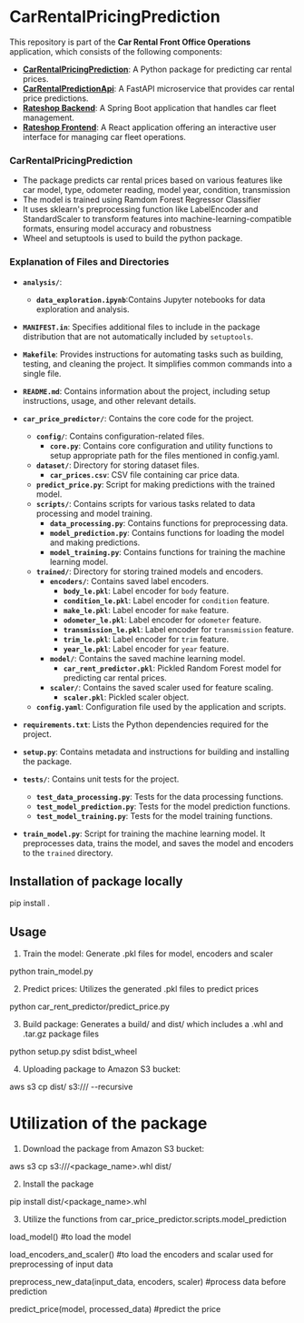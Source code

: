 # CarRentalPricingPrediction

This repository is part of the **Car Rental Front Office Operations** application, which consists of the following components:

- [**CarRentalPricingPrediction**](https://github.com/mj301296/CarRentalPricingPrediction): A Python package for predicting car rental prices.
- [**CarRentalPredictionApi**](https://github.com/mj301296/CarRentalPredictionApi): A FastAPI microservice that provides car rental price predictions.
- [**Rateshop Backend**](https://github.com/mj301296/RateShop): A Spring Boot application that handles car fleet management.
- [**Rateshop Frontend**](https://github.com/mj301296/rateshop-frontend): A React application offering an interactive user interface for managing car fleet operations.

  
### CarRentalPricingPrediction

- The package predicts car rental prices based on various features like car model, type, odometer reading, model year, condition, transmission
- The model is trained using Ramdom Forest Regressor Classifier
- It uses sklearn's preprocessing function like LabelEncoder and StandardScaler to transform features into machine-learning-compatible formats, ensuring model accuracy and robustness
- Wheel and setuptools is used to build the python package.

### Explanation of Files and Directories

- **`analysis/`**:

  - **`data_exploration.ipynb`**:Contains Jupyter notebooks for data exploration and analysis.

- **`MANIFEST.in`**: Specifies additional files to include in the package distribution that are not automatically included by `setuptools`.

- **`Makefile`**: Provides instructions for automating tasks such as building, testing, and cleaning the project. It simplifies common commands into a single file.

- **`README.md`**: Contains information about the project, including setup instructions, usage, and other relevant details.

- **`car_price_predictor/`**: Contains the core code for the project.

  - **`config/`**: Contains configuration-related files.
    - **`core.py`**: Contains core configuration and utility functions to setup appropriate path for the files mentioned in config.yaml.
  - **`dataset/`**: Directory for storing dataset files.
    - **`car_prices.csv`**: CSV file containing car price data.
  - **`predict_price.py`**: Script for making predictions with the trained model.
  - **`scripts/`**: Contains scripts for various tasks related to data processing and model training.
    - **`data_processing.py`**: Contains functions for preprocessing data.
    - **`model_prediction.py`**: Contains functions for loading the model and making predictions.
    - **`model_training.py`**: Contains functions for training the machine learning model.
  - **`trained/`**: Directory for storing trained models and encoders.
    - **`encoders/`**: Contains saved label encoders.
      - **`body_le.pkl`**: Label encoder for `body` feature.
      - **`condition_le.pkl`**: Label encoder for `condition` feature.
      - **`make_le.pkl`**: Label encoder for `make` feature.
      - **`odometer_le.pkl`**: Label encoder for `odometer` feature.
      - **`transmission_le.pkl`**: Label encoder for `transmission` feature.
      - **`trim_le.pkl`**: Label encoder for `trim` feature.
      - **`year_le.pkl`**: Label encoder for `year` feature.
    - **`model/`**: Contains the saved machine learning model.
      - **`car_rent_predictor.pkl`**: Pickled Random Forest model for predicting car rental prices.
    - **`scaler/`**: Contains the saved scaler used for feature scaling.
      - **`scaler.pkl`**: Pickled scaler object.
  - **`config.yaml`**: Configuration file used by the application and scripts.

- **`requirements.txt`**: Lists the Python dependencies required for the project.

- **`setup.py`**: Contains metadata and instructions for building and installing the package.

- **`tests/`**: Contains unit tests for the project.

  - **`test_data_processing.py`**: Tests for the data processing functions.
  - **`test_model_prediction.py`**: Tests for the model prediction functions.
  - **`test_model_training.py`**: Tests for the model training functions.

- **`train_model.py`**: Script for training the machine learning model. It preprocesses data, trains the model, and saves the model and encoders to the `trained` directory.

## Installation of package locally

pip install .

## Usage

1. Train the model: Generate .pkl files for model, encoders and scaler


python train_model.py

2. Predict prices: Utilizes the generated .pkl files to predict prices
   
python car_rent_predictor/predict_price.py

3. Build package: Generates a build/ and dist/ which includes a .whl and .tar.gz package files

python setup.py sdist bdist_wheel

4. Uploading package to Amazon S3 bucket:

aws s3 cp dist/ s3://<folder-name>/ --recursive

# Utilization of the package

1. Download the package from Amazon S3 bucket:

aws s3 cp s3://<folder-name>/<package_name>.whl dist/

2. Install the package

pip install dist/<package_name>.whl

3. Utilize the functions from car_price_predictor.scripts.model_prediction

load_model() #to load the model<br />

load_encoders_and_scaler() #to load the encoders and scalar used for preprocessing of input data<br />

preprocess_new_data(input_data, encoders, scaler) #process data before prediction<br />

predict_price(model, processed_data) #predict the price<br />
   

